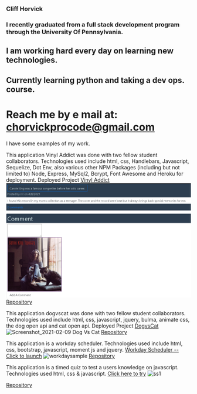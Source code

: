 ### Cliff Horvick 

### I recently graduated from a full stack development program through the University Of Pennsylvania.

## I am working hard every day on learning new technologies.  


## Currently learning python and taking a dev ops. course.

# Reach me by e mail at: chorvickprocode@gmail.com

I have some examples of my work. 


This application Vinyl Addict was done with two fellow student collaborators. Technologies used include html, css, Handlebars, Javascript, Sequelize, Dot Env, also various other NPM Packages (including but not limited to) Node, Express, MySql2, Bcrypt, Font Awesome and Heroku for deployment. 
Deployed Project [Vinyl Addict](https://salty-harbor-76521.herokuapp.com/)
![Screenshots Vinyl Addict](https://raw.githubusercontent.com/chorvick/ResponsivePortfolio/main/assets/v3.png) 
[Repository](https://github.com/chorvick/v)

This application dogvscat was done with two fellow student collaborators. Technologies used include html, css, javascript, jquery, bulma, animate css, the dog open api and cat open api. 
Deployed Project [DogvsCat](https://chorvick.github.io/dogvscat/index.html)
![Screenshot_2021-02-09 Dog Vs Cat](https://user-images.githubusercontent.com/52890172/107444377-79a99780-6b08-11eb-92a1-27ba05d0a88f.png)
[Repository](https://github.com/chorvick/dogvscat)

This application is a workday scheduler. Technologies used include html, css, bootstrap, javascript, moment js and jquery. 
[Workday Scheduler -- Click to launch](https://chorvick.github.io/workdayscheduler/)
![workdaysample](https://user-images.githubusercontent.com/52890172/105667117-bdfe2c00-5ea8-11eb-8bbe-ae6ea3f1c536.png)
[Repository](https://github.com/chorvick/workdayscheduler)

This application is a timed quiz to test a users knowledge on javascript. Technologies used html, css & javascript. 
[Click here to try](https://chorvick.github.io/codequiz/index.html)
![ss1](https://user-images.githubusercontent.com/52890172/105093709-2dbb8380-5a71-11eb-908f-7ebaf1677752.png)

[Repository](https://github.com/chorvick/codequiz)

<!--
**chorvick/chorvick** is a ✨ _special_ ✨ repository because its `README.md` (this file) appears on your GitHub profile.

### I’m currently working on a full stack development program through the University Of Pennsylvania.

Here are some ideas to get you started:

- 🔭 I’m currently working on ...
- 🌱 I’m currently learning ...
- 👯 I’m looking to collaborate on ...
- 🤔 I’m looking for help with ...
- 💬 Ask me about ...
- 📫 How to reach me: ...
- 😄 Pronouns: ...
- ⚡ Fun fact: ...
-->

